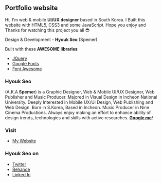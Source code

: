 ## Portfolio website  
Hi, I'm web & mobile __UI/UX designer__ based in South Korea. I Built this website with HTML5, CSS3 and some JavaScript. Hope you enjoy and Thanks for watching this project you all 😎  
  
Design & Development - __Hyouk Seo__ (Spemer)  
  
Built with these __AWESOME libraries__
* [JQuery][jquery]
* [Google Fonts][googlefonts]
* [Font Awesome][fontawesome]  
  
### Hyouk Seo  
(A.K.A __Spemer__) is a Graphic Designer, Web & Mobile UI/UX Designer, Web Publisher and Music Producer. Majored in Visual Design in Incheon National University. Deeply Interested in Mobile UX/UI Design, Web Publishing and Web Design. Born in S.Korea, Based in Incheon. Music Producer in Nine Cinema Productions. Always enjoy making an effort to enhance ability of design trends, technologies and skills with active researches. __[Google me][googleme]__!  
  
### Visit  
* [My Website][spemer]  
  
### Hyouk Seo on  
* [Twitter][twitter]
* [Behance][behance]
* [Linked In][linkedin]  



[spemer]: https://spemer.com/
[jquery]: https://jquery.com/
[fontawesome]: http://fontawesome.io/
[googlefonts]: https://fonts.google.com/
[googleme]: https://www.google.co.kr/?gfe_rd=cr&ei=2KVsWaTjKrHz8AfP1qz4Bw&gws_rd=ssl#q=spemer

[twitter]: https://twitter.com/OfficialSpemer
[behance]: https://behance.net/spemer
[linkedin]: https://www.linkedin.com/in/hyouk-seo-0b6801122/
